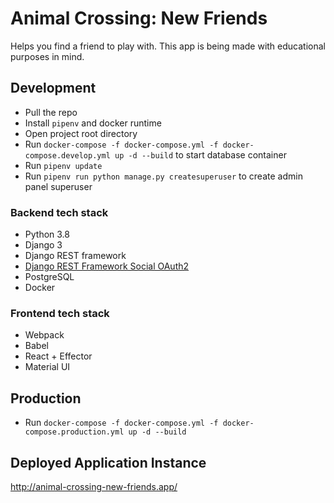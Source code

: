 # Animal Crossing: New Friends

Helps you find a friend to play with.
This app is being made with educational purposes in mind.


## Development

* Pull the repo
* Install `pipenv` and docker runtime
* Open project root directory
* Run `docker-compose -f docker-compose.yml -f docker-compose.develop.yml up -d --build` to start database container
* Run `pipenv update`
* Run `pipenv run python manage.py createsuperuser` to create admin panel superuser

### Backend tech stack

* Python 3.8
* Django 3
* Django REST framework
* [Django REST Framework Social OAuth2](https://github.com/RealmTeam/django-rest-framework-social-oauth2)
* PostgreSQL
* Docker

### Frontend tech stack

* Webpack
* Babel
* React + Effector
* Material UI


## Production

* Run `docker-compose -f docker-compose.yml -f docker-compose.production.yml up -d --build`


## Deployed Application Instance
 
http://animal-crossing-new-friends.app/
